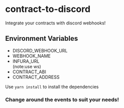 # contract-to-discord
Integrate your contracts with discord webhooks!

## Environment Variables
<ul>
  <li>DISCORD_WEBHOOK_URL</li>
  <li>WEBHOOK_NAME</li>
  <li>INFURA_URL</li> (note:use ws)
  <li>CONTRACT_ABI</li>
  <li>CONTRACT_ADDRESS</li>
 </ul>
  
Use `yarn install` to install the dependencies

### Change around the events to suit your needs!

